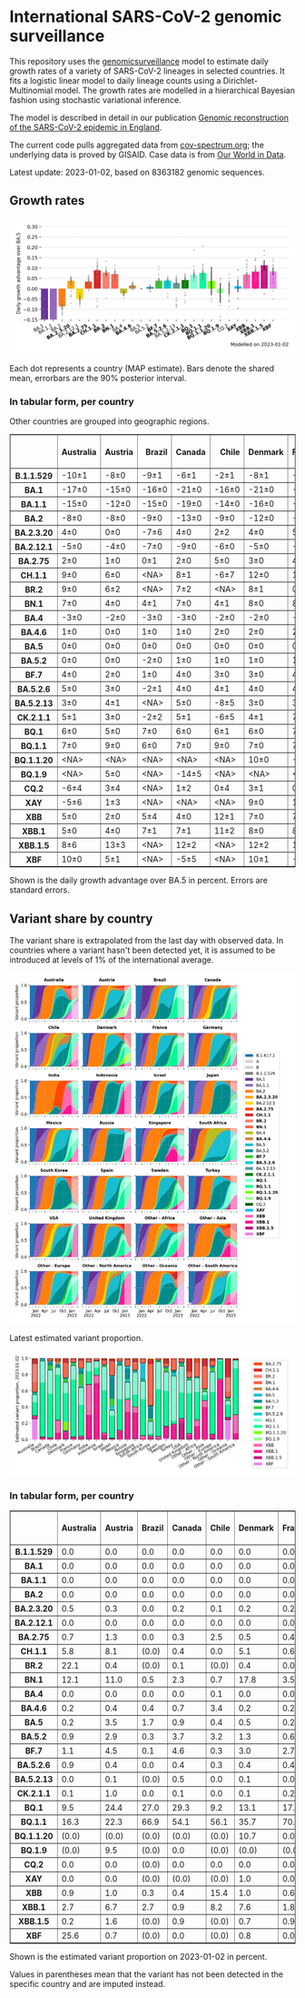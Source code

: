 # International SARS-CoV-2 genomic surveillance

This repository uses the [genomicsurveillance](https://github.com/gerstung-lab/genomicsurveillance) model to estimate daily growth rates of a variety of SARS-CoV-2 lineages in selected countries. It fits a logistic linear model to daily lineage counts using a Dirichlet-Multinomial model. The growth rates are modelled in a hierarchical Bayesian fashion using stochastic variational inference. 

The model is described in detail in our publication [Genomic reconstruction of the SARS-CoV-2 epidemic in England](https://www.nature.com/articles/s41586-021-04069-y).

The current code pulls aggregated data from [cov-spectrum.org](cov-spectrum.org); the underlying data is proved by GISAID. Case data is from [Our World in Data](https://ourworldindata.org/explorers/coronavirus-data-explorer).

Latest update: 2023-01-02, based on 8363182 genomic sequences.

## Growth rates
![Growth rates](plots/growth-rate-latest.png)

Each dot represents a country (MAP estimate). Bars denote the shared mean, errorbars are the 90% posterior interval.

### In tabular form, per country

Other countries are grouped into geographic regions.

<small><table border="1" class="dataframe">
  <thead>
    <tr style="text-align: right;">
      <th></th>
      <th>Australia</th>
      <th>Austria</th>
      <th>Brazil</th>
      <th>Canada</th>
      <th>Chile</th>
      <th>Denmark</th>
      <th>France</th>
      <th>Germany</th>
      <th>India</th>
      <th>Indonesia</th>
      <th>Israel</th>
      <th>Japan</th>
      <th>Mexico</th>
      <th>Other - Africa</th>
      <th>Other - Asia</th>
      <th>Other - Europe</th>
      <th>Other - North America</th>
      <th>Other - Oceania</th>
      <th>Other - South America</th>
      <th>Russia</th>
      <th>Singapore</th>
      <th>South Africa</th>
      <th>South Korea</th>
      <th>Spain</th>
      <th>Sweden</th>
      <th>Turkey</th>
      <th>USA</th>
      <th>United Kingdom</th>
    </tr>
  </thead>
  <tbody>
    <tr>
      <th>B.1.1.529</th>
      <td>-10±1</td>
      <td>-8±0</td>
      <td>-9±1</td>
      <td>-6±1</td>
      <td>-2±1</td>
      <td>-8±1</td>
      <td>-8±1</td>
      <td>-5±0</td>
      <td>-4±0</td>
      <td>-6±1</td>
      <td>-5±1</td>
      <td>-3±1</td>
      <td>-3±1</td>
      <td>-7±0</td>
      <td>-4±0</td>
      <td>-13±0</td>
      <td>-16±1</td>
      <td>-10±1</td>
      <td>-8±1</td>
      <td>-11±1</td>
      <td>-5±1</td>
      <td>-10±0</td>
      <td>-3±2</td>
      <td>-6±1</td>
      <td>-7±0</td>
      <td>-13±1</td>
      <td>-3±0</td>
      <td>-10±0</td>
    </tr>
    <tr>
      <th>BA.1</th>
      <td>-17±0</td>
      <td>-15±0</td>
      <td>-16±0</td>
      <td>-21±0</td>
      <td>-16±0</td>
      <td>-21±0</td>
      <td>-18±0</td>
      <td>-18±0</td>
      <td>-13±0</td>
      <td>-14±0</td>
      <td>-20±0</td>
      <td>-19±0</td>
      <td>-15±0</td>
      <td>-14±0</td>
      <td>-12±0</td>
      <td>-18±0</td>
      <td>-20±0</td>
      <td>-22±0</td>
      <td>-15±0</td>
      <td>-18±0</td>
      <td>-16±0</td>
      <td>-16±0</td>
      <td>-21±0</td>
      <td>-19±0</td>
      <td>-19±0</td>
      <td>-20±0</td>
      <td>-16±0</td>
      <td>-21±0</td>
    </tr>
    <tr>
      <th>BA.1.1</th>
      <td>-15±0</td>
      <td>-12±0</td>
      <td>-15±0</td>
      <td>-19±0</td>
      <td>-14±0</td>
      <td>-16±0</td>
      <td>-16±0</td>
      <td>-15±0</td>
      <td>-11±0</td>
      <td>-16±0</td>
      <td>-16±0</td>
      <td>-16±0</td>
      <td>-13±0</td>
      <td>-13±0</td>
      <td>-10±0</td>
      <td>-15±0</td>
      <td>-18±0</td>
      <td>-14±0</td>
      <td>-14±0</td>
      <td>-16±0</td>
      <td>-9±0</td>
      <td>-14±0</td>
      <td>-17±0</td>
      <td>-16±0</td>
      <td>-15±0</td>
      <td>-15±0</td>
      <td>-14±0</td>
      <td>-17±0</td>
    </tr>
    <tr>
      <th>BA.2</th>
      <td>-8±0</td>
      <td>-8±0</td>
      <td>-9±0</td>
      <td>-13±0</td>
      <td>-9±0</td>
      <td>-12±0</td>
      <td>-8±0</td>
      <td>-9±0</td>
      <td>-4±0</td>
      <td>-8±0</td>
      <td>-9±0</td>
      <td>-9±0</td>
      <td>-8±0</td>
      <td>-7±0</td>
      <td>-6±0</td>
      <td>-9±0</td>
      <td>-12±0</td>
      <td>-10±0</td>
      <td>-8±0</td>
      <td>-11±0</td>
      <td>-4±0</td>
      <td>-9±0</td>
      <td>-9±0</td>
      <td>-9±0</td>
      <td>-10±0</td>
      <td>-8±0</td>
      <td>-8±0</td>
      <td>-10±0</td>
    </tr>
    <tr>
      <th>BA.2.3.20</th>
      <td>4±0</td>
      <td>0±0</td>
      <td>-7±6</td>
      <td>4±0</td>
      <td>2±2</td>
      <td>4±0</td>
      <td>5±0</td>
      <td>4±0</td>
      <td>-3±5</td>
      <td>6±1</td>
      <td>5±0</td>
      <td>3±0</td>
      <td>&lt;NA&gt;</td>
      <td>-1±4</td>
      <td>4±0</td>
      <td>5±0</td>
      <td>3±2</td>
      <td>4±1</td>
      <td>-4±3</td>
      <td>2±2</td>
      <td>3±0</td>
      <td>-4±4</td>
      <td>4±0</td>
      <td>5±1</td>
      <td>3±1</td>
      <td>-15±6</td>
      <td>5±0</td>
      <td>5±0</td>
    </tr>
    <tr>
      <th>BA.2.12.1</th>
      <td>-5±0</td>
      <td>-4±0</td>
      <td>-7±0</td>
      <td>-9±0</td>
      <td>-6±0</td>
      <td>-5±0</td>
      <td>-3±0</td>
      <td>-4±0</td>
      <td>-5±0</td>
      <td>-4±0</td>
      <td>-5±0</td>
      <td>-6±0</td>
      <td>-6±0</td>
      <td>-4±0</td>
      <td>-4±0</td>
      <td>-4±0</td>
      <td>-7±0</td>
      <td>-7±0</td>
      <td>-6±0</td>
      <td>-8±0</td>
      <td>-2±0</td>
      <td>-2±1</td>
      <td>-5±0</td>
      <td>-3±0</td>
      <td>-6±0</td>
      <td>-5±0</td>
      <td>-5±0</td>
      <td>-4±0</td>
    </tr>
    <tr>
      <th>BA.2.75</th>
      <td>2±0</td>
      <td>1±0</td>
      <td>0±1</td>
      <td>2±0</td>
      <td>5±0</td>
      <td>3±0</td>
      <td>4±0</td>
      <td>4±0</td>
      <td>5±0</td>
      <td>6±0</td>
      <td>3±0</td>
      <td>2±0</td>
      <td>3±1</td>
      <td>5±0</td>
      <td>4±0</td>
      <td>4±0</td>
      <td>3±1</td>
      <td>2±0</td>
      <td>4±0</td>
      <td>1±0</td>
      <td>2±0</td>
      <td>-1±1</td>
      <td>3±0</td>
      <td>6±0</td>
      <td>4±0</td>
      <td>4±0</td>
      <td>3±0</td>
      <td>4±0</td>
    </tr>
    <tr>
      <th>CH.1.1</th>
      <td>9±0</td>
      <td>6±0</td>
      <td>&lt;NA&gt;</td>
      <td>8±1</td>
      <td>-6±7</td>
      <td>12±0</td>
      <td>10±2</td>
      <td>11±1</td>
      <td>14±1</td>
      <td>11±2</td>
      <td>11±1</td>
      <td>6±1</td>
      <td>7±4</td>
      <td>6±4</td>
      <td>11±0</td>
      <td>9±0</td>
      <td>-5±8</td>
      <td>9±0</td>
      <td>3±4</td>
      <td>8±4</td>
      <td>8±1</td>
      <td>-8±6</td>
      <td>8±1</td>
      <td>8±5</td>
      <td>13±1</td>
      <td>-9±7</td>
      <td>9±0</td>
      <td>12±0</td>
    </tr>
    <tr>
      <th>BR.2</th>
      <td>9±0</td>
      <td>6±2</td>
      <td>&lt;NA&gt;</td>
      <td>7±2</td>
      <td>&lt;NA&gt;</td>
      <td>8±1</td>
      <td>0±5</td>
      <td>7±2</td>
      <td>11±5</td>
      <td>&lt;NA&gt;</td>
      <td>&lt;NA&gt;</td>
      <td>6±1</td>
      <td>&lt;NA&gt;</td>
      <td>&lt;NA&gt;</td>
      <td>10±3</td>
      <td>7±2</td>
      <td>&lt;NA&gt;</td>
      <td>13±1</td>
      <td>&lt;NA&gt;</td>
      <td>&lt;NA&gt;</td>
      <td>8±2</td>
      <td>&lt;NA&gt;</td>
      <td>0±3</td>
      <td>-5±7</td>
      <td>&lt;NA&gt;</td>
      <td>&lt;NA&gt;</td>
      <td>9±1</td>
      <td>8±1</td>
    </tr>
    <tr>
      <th>BN.1</th>
      <td>7±0</td>
      <td>4±0</td>
      <td>4±1</td>
      <td>7±0</td>
      <td>4±1</td>
      <td>8±0</td>
      <td>8±0</td>
      <td>7±0</td>
      <td>11±0</td>
      <td>10±0</td>
      <td>7±0</td>
      <td>6±0</td>
      <td>5±1</td>
      <td>7±0</td>
      <td>9±0</td>
      <td>7±0</td>
      <td>7±1</td>
      <td>8±1</td>
      <td>9±1</td>
      <td>6±1</td>
      <td>5±0</td>
      <td>5±2</td>
      <td>8±0</td>
      <td>8±1</td>
      <td>7±0</td>
      <td>8±2</td>
      <td>7±0</td>
      <td>7±0</td>
    </tr>
    <tr>
      <th>BA.4</th>
      <td>-3±0</td>
      <td>-2±0</td>
      <td>-3±0</td>
      <td>-3±0</td>
      <td>-2±0</td>
      <td>-2±0</td>
      <td>-1±0</td>
      <td>-2±0</td>
      <td>-3±0</td>
      <td>-2±0</td>
      <td>-2±0</td>
      <td>-3±0</td>
      <td>-2±0</td>
      <td>-2±0</td>
      <td>-2±0</td>
      <td>-2±0</td>
      <td>-2±0</td>
      <td>-3±0</td>
      <td>-3±0</td>
      <td>-5±0</td>
      <td>-2±0</td>
      <td>-2±0</td>
      <td>-3±0</td>
      <td>-1±0</td>
      <td>-2±0</td>
      <td>-2±0</td>
      <td>-2±0</td>
      <td>-2±0</td>
    </tr>
    <tr>
      <th>BA.4.6</th>
      <td>1±0</td>
      <td>0±0</td>
      <td>1±0</td>
      <td>1±0</td>
      <td>2±0</td>
      <td>2±0</td>
      <td>2±0</td>
      <td>2±0</td>
      <td>3±1</td>
      <td>3±0</td>
      <td>2±0</td>
      <td>1±0</td>
      <td>2±0</td>
      <td>2±0</td>
      <td>2±0</td>
      <td>2±0</td>
      <td>0±0</td>
      <td>1±0</td>
      <td>1±0</td>
      <td>-1±1</td>
      <td>1±0</td>
      <td>0±0</td>
      <td>1±0</td>
      <td>3±0</td>
      <td>2±0</td>
      <td>2±1</td>
      <td>1±0</td>
      <td>1±0</td>
    </tr>
    <tr>
      <th>BA.5</th>
      <td>0±0</td>
      <td>0±0</td>
      <td>0±0</td>
      <td>0±0</td>
      <td>0±0</td>
      <td>0±0</td>
      <td>0±0</td>
      <td>0±0</td>
      <td>0±0</td>
      <td>0±0</td>
      <td>0±0</td>
      <td>0±0</td>
      <td>0±0</td>
      <td>0±0</td>
      <td>0±0</td>
      <td>0±0</td>
      <td>0±0</td>
      <td>0±0</td>
      <td>0±0</td>
      <td>0±0</td>
      <td>0±0</td>
      <td>0±0</td>
      <td>0±0</td>
      <td>0±0</td>
      <td>0±0</td>
      <td>0±0</td>
      <td>0±0</td>
      <td>0±0</td>
    </tr>
    <tr>
      <th>BA.5.2</th>
      <td>0±0</td>
      <td>0±0</td>
      <td>-2±0</td>
      <td>1±0</td>
      <td>1±0</td>
      <td>1±0</td>
      <td>1±0</td>
      <td>1±0</td>
      <td>1±0</td>
      <td>1±0</td>
      <td>0±0</td>
      <td>1±0</td>
      <td>0±0</td>
      <td>0±0</td>
      <td>0±0</td>
      <td>1±0</td>
      <td>1±0</td>
      <td>0±0</td>
      <td>0±0</td>
      <td>0±0</td>
      <td>1±0</td>
      <td>-1±0</td>
      <td>2±0</td>
      <td>1±0</td>
      <td>1±0</td>
      <td>1±0</td>
      <td>1±0</td>
      <td>1±0</td>
    </tr>
    <tr>
      <th>BF.7</th>
      <td>4±0</td>
      <td>2±0</td>
      <td>1±0</td>
      <td>4±0</td>
      <td>3±0</td>
      <td>3±0</td>
      <td>4±0</td>
      <td>4±0</td>
      <td>9±2</td>
      <td>5±1</td>
      <td>4±0</td>
      <td>5±0</td>
      <td>4±0</td>
      <td>2±0</td>
      <td>11±1</td>
      <td>3±0</td>
      <td>4±1</td>
      <td>5±0</td>
      <td>3±0</td>
      <td>1±0</td>
      <td>7±1</td>
      <td>2±1</td>
      <td>5±0</td>
      <td>4±0</td>
      <td>3±0</td>
      <td>2±1</td>
      <td>4±0</td>
      <td>4±0</td>
    </tr>
    <tr>
      <th>BA.5.2.6</th>
      <td>5±0</td>
      <td>3±0</td>
      <td>-2±1</td>
      <td>4±0</td>
      <td>4±1</td>
      <td>4±0</td>
      <td>4±0</td>
      <td>4±0</td>
      <td>6±1</td>
      <td>5±0</td>
      <td>4±0</td>
      <td>4±0</td>
      <td>-4±3</td>
      <td>4±0</td>
      <td>4±0</td>
      <td>4±0</td>
      <td>2±1</td>
      <td>4±1</td>
      <td>1±2</td>
      <td>3±0</td>
      <td>3±0</td>
      <td>1±0</td>
      <td>4±0</td>
      <td>5±1</td>
      <td>4±0</td>
      <td>4±0</td>
      <td>4±0</td>
      <td>4±0</td>
    </tr>
    <tr>
      <th>BA.5.2.13</th>
      <td>3±0</td>
      <td>4±1</td>
      <td>&lt;NA&gt;</td>
      <td>5±0</td>
      <td>-8±5</td>
      <td>3±0</td>
      <td>3±1</td>
      <td>6±0</td>
      <td>-8±4</td>
      <td>2±1</td>
      <td>5±1</td>
      <td>-6±2</td>
      <td>1±3</td>
      <td>1±3</td>
      <td>6±1</td>
      <td>4±0</td>
      <td>1±2</td>
      <td>-4±3</td>
      <td>-9±6</td>
      <td>1±2</td>
      <td>4±2</td>
      <td>-8±5</td>
      <td>-6±3</td>
      <td>3±1</td>
      <td>4±1</td>
      <td>2±2</td>
      <td>4±0</td>
      <td>4±0</td>
    </tr>
    <tr>
      <th>CK.2.1.1</th>
      <td>5±1</td>
      <td>3±0</td>
      <td>-2±2</td>
      <td>5±1</td>
      <td>-6±5</td>
      <td>4±1</td>
      <td>7±1</td>
      <td>4±0</td>
      <td>&lt;NA&gt;</td>
      <td>&lt;NA&gt;</td>
      <td>6±1</td>
      <td>2±2</td>
      <td>1±1</td>
      <td>&lt;NA&gt;</td>
      <td>2±3</td>
      <td>5±1</td>
      <td>&lt;NA&gt;</td>
      <td>3±2</td>
      <td>-3±5</td>
      <td>-3±5</td>
      <td>5±3</td>
      <td>-7±5</td>
      <td>2±2</td>
      <td>7±1</td>
      <td>5±1</td>
      <td>&lt;NA&gt;</td>
      <td>5±0</td>
      <td>6±1</td>
    </tr>
    <tr>
      <th>BQ.1</th>
      <td>6±0</td>
      <td>5±0</td>
      <td>7±0</td>
      <td>6±0</td>
      <td>6±1</td>
      <td>6±0</td>
      <td>7±0</td>
      <td>6±0</td>
      <td>19±1</td>
      <td>11±0</td>
      <td>8±0</td>
      <td>6±0</td>
      <td>7±0</td>
      <td>5±0</td>
      <td>8±0</td>
      <td>6±0</td>
      <td>7±1</td>
      <td>6±0</td>
      <td>9±0</td>
      <td>8±1</td>
      <td>8±0</td>
      <td>4±1</td>
      <td>6±0</td>
      <td>9±0</td>
      <td>7±0</td>
      <td>7±1</td>
      <td>7±0</td>
      <td>6±0</td>
    </tr>
    <tr>
      <th>BQ.1.1</th>
      <td>7±0</td>
      <td>9±0</td>
      <td>6±0</td>
      <td>7±0</td>
      <td>9±0</td>
      <td>7±0</td>
      <td>7±0</td>
      <td>7±0</td>
      <td>21±1</td>
      <td>11±0</td>
      <td>8±0</td>
      <td>6±0</td>
      <td>8±0</td>
      <td>6±0</td>
      <td>9±0</td>
      <td>7±0</td>
      <td>11±0</td>
      <td>8±1</td>
      <td>12±0</td>
      <td>5±1</td>
      <td>8±0</td>
      <td>5±0</td>
      <td>5±0</td>
      <td>10±0</td>
      <td>9±0</td>
      <td>4±1</td>
      <td>8±0</td>
      <td>8±0</td>
    </tr>
    <tr>
      <th>BQ.1.1.20</th>
      <td>&lt;NA&gt;</td>
      <td>&lt;NA&gt;</td>
      <td>&lt;NA&gt;</td>
      <td>&lt;NA&gt;</td>
      <td>&lt;NA&gt;</td>
      <td>10±0</td>
      <td>-2±6</td>
      <td>9±2</td>
      <td>&lt;NA&gt;</td>
      <td>&lt;NA&gt;</td>
      <td>-5±6</td>
      <td>&lt;NA&gt;</td>
      <td>&lt;NA&gt;</td>
      <td>&lt;NA&gt;</td>
      <td>&lt;NA&gt;</td>
      <td>0±5</td>
      <td>&lt;NA&gt;</td>
      <td>&lt;NA&gt;</td>
      <td>&lt;NA&gt;</td>
      <td>&lt;NA&gt;</td>
      <td>&lt;NA&gt;</td>
      <td>&lt;NA&gt;</td>
      <td>&lt;NA&gt;</td>
      <td>&lt;NA&gt;</td>
      <td>8±3</td>
      <td>&lt;NA&gt;</td>
      <td>-6±6</td>
      <td>&lt;NA&gt;</td>
    </tr>
    <tr>
      <th>BQ.1.9</th>
      <td>&lt;NA&gt;</td>
      <td>5±0</td>
      <td>&lt;NA&gt;</td>
      <td>-14±5</td>
      <td>&lt;NA&gt;</td>
      <td>&lt;NA&gt;</td>
      <td>&lt;NA&gt;</td>
      <td>&lt;NA&gt;</td>
      <td>-1±5</td>
      <td>&lt;NA&gt;</td>
      <td>-6±4</td>
      <td>&lt;NA&gt;</td>
      <td>&lt;NA&gt;</td>
      <td>&lt;NA&gt;</td>
      <td>&lt;NA&gt;</td>
      <td>-7±5</td>
      <td>&lt;NA&gt;</td>
      <td>&lt;NA&gt;</td>
      <td>-8±4</td>
      <td>&lt;NA&gt;</td>
      <td>&lt;NA&gt;</td>
      <td>&lt;NA&gt;</td>
      <td>4±2</td>
      <td>&lt;NA&gt;</td>
      <td>&lt;NA&gt;</td>
      <td>&lt;NA&gt;</td>
      <td>5±1</td>
      <td>&lt;NA&gt;</td>
    </tr>
    <tr>
      <th>CQ.2</th>
      <td>-6±4</td>
      <td>3±4</td>
      <td>&lt;NA&gt;</td>
      <td>1±2</td>
      <td>0±4</td>
      <td>3±1</td>
      <td>0±3</td>
      <td>-4±4</td>
      <td>&lt;NA&gt;</td>
      <td>&lt;NA&gt;</td>
      <td>-1±4</td>
      <td>4±1</td>
      <td>-3±5</td>
      <td>&lt;NA&gt;</td>
      <td>&lt;NA&gt;</td>
      <td>5±2</td>
      <td>-6±5</td>
      <td>&lt;NA&gt;</td>
      <td>&lt;NA&gt;</td>
      <td>&lt;NA&gt;</td>
      <td>-1±4</td>
      <td>-5±4</td>
      <td>&lt;NA&gt;</td>
      <td>&lt;NA&gt;</td>
      <td>&lt;NA&gt;</td>
      <td>&lt;NA&gt;</td>
      <td>7±0</td>
      <td>-9±5</td>
    </tr>
    <tr>
      <th>XAY</th>
      <td>-5±6</td>
      <td>1±3</td>
      <td>&lt;NA&gt;</td>
      <td>&lt;NA&gt;</td>
      <td>&lt;NA&gt;</td>
      <td>9±0</td>
      <td>1±4</td>
      <td>4±3</td>
      <td>&lt;NA&gt;</td>
      <td>&lt;NA&gt;</td>
      <td>-9±5</td>
      <td>&lt;NA&gt;</td>
      <td>&lt;NA&gt;</td>
      <td>&lt;NA&gt;</td>
      <td>&lt;NA&gt;</td>
      <td>9±3</td>
      <td>&lt;NA&gt;</td>
      <td>&lt;NA&gt;</td>
      <td>&lt;NA&gt;</td>
      <td>&lt;NA&gt;</td>
      <td>&lt;NA&gt;</td>
      <td>-1±1</td>
      <td>-10±6</td>
      <td>&lt;NA&gt;</td>
      <td>-5±5</td>
      <td>&lt;NA&gt;</td>
      <td>3±1</td>
      <td>6±2</td>
    </tr>
    <tr>
      <th>XBB</th>
      <td>5±0</td>
      <td>2±0</td>
      <td>5±4</td>
      <td>4±0</td>
      <td>12±1</td>
      <td>7±0</td>
      <td>7±1</td>
      <td>6±0</td>
      <td>13±0</td>
      <td>12±0</td>
      <td>8±0</td>
      <td>3±0</td>
      <td>6±3</td>
      <td>8±1</td>
      <td>7±0</td>
      <td>6±0</td>
      <td>10±1</td>
      <td>5±1</td>
      <td>10±0</td>
      <td>9±1</td>
      <td>4±0</td>
      <td>4±2</td>
      <td>5±1</td>
      <td>14±1</td>
      <td>7±1</td>
      <td>2±5</td>
      <td>7±0</td>
      <td>8±0</td>
    </tr>
    <tr>
      <th>XBB.1</th>
      <td>5±0</td>
      <td>4±0</td>
      <td>7±1</td>
      <td>7±1</td>
      <td>11±2</td>
      <td>8±0</td>
      <td>8±0</td>
      <td>7±0</td>
      <td>15±0</td>
      <td>14±0</td>
      <td>7±0</td>
      <td>3±0</td>
      <td>10±2</td>
      <td>9±1</td>
      <td>9±0</td>
      <td>7±0</td>
      <td>14±0</td>
      <td>6±1</td>
      <td>14±1</td>
      <td>9±1</td>
      <td>4±0</td>
      <td>0±3</td>
      <td>5±1</td>
      <td>10±1</td>
      <td>9±0</td>
      <td>10±3</td>
      <td>8±0</td>
      <td>9±0</td>
    </tr>
    <tr>
      <th>XBB.1.5</th>
      <td>8±6</td>
      <td>13±3</td>
      <td>&lt;NA&gt;</td>
      <td>12±2</td>
      <td>&lt;NA&gt;</td>
      <td>12±2</td>
      <td>13±3</td>
      <td>13±3</td>
      <td>18±3</td>
      <td>&lt;NA&gt;</td>
      <td>12±5</td>
      <td>-2±7</td>
      <td>&lt;NA&gt;</td>
      <td>&lt;NA&gt;</td>
      <td>&lt;NA&gt;</td>
      <td>12±2</td>
      <td>9±5</td>
      <td>&lt;NA&gt;</td>
      <td>6±6</td>
      <td>&lt;NA&gt;</td>
      <td>7±6</td>
      <td>&lt;NA&gt;</td>
      <td>-3±6</td>
      <td>1±6</td>
      <td>7±5</td>
      <td>&lt;NA&gt;</td>
      <td>16±0</td>
      <td>14±2</td>
    </tr>
    <tr>
      <th>XBF</th>
      <td>10±0</td>
      <td>5±1</td>
      <td>&lt;NA&gt;</td>
      <td>-5±5</td>
      <td>&lt;NA&gt;</td>
      <td>10±1</td>
      <td>-1±6</td>
      <td>8±4</td>
      <td>3±2</td>
      <td>&lt;NA&gt;</td>
      <td>5±6</td>
      <td>3±2</td>
      <td>&lt;NA&gt;</td>
      <td>&lt;NA&gt;</td>
      <td>&lt;NA&gt;</td>
      <td>11±1</td>
      <td>&lt;NA&gt;</td>
      <td>14±1</td>
      <td>&lt;NA&gt;</td>
      <td>&lt;NA&gt;</td>
      <td>9±1</td>
      <td>&lt;NA&gt;</td>
      <td>3±3</td>
      <td>11±3</td>
      <td>13±2</td>
      <td>&lt;NA&gt;</td>
      <td>8±1</td>
      <td>10±1</td>
    </tr>
  </tbody>
</table></small>

Shown is the daily growth advantage over BA.5 in percent. Errors are standard errors.

## Variant share by country

The variant share is extrapolated from the last day with observed data. In countries where a variant hasn't been detected yet, it is assumed to be introduced at levels of 1% of the international average. 

![Variant share by country](plots/variant-share-latest.png)

Latest estimated variant proportion.

![Variant share by country](plots/variant-share-bar.png)

### In tabular form, per country

<small><table border="1" class="dataframe">
  <thead>
    <tr style="text-align: right;">
      <th></th>
      <th>Australia</th>
      <th>Austria</th>
      <th>Brazil</th>
      <th>Canada</th>
      <th>Chile</th>
      <th>Denmark</th>
      <th>France</th>
      <th>Germany</th>
      <th>India</th>
      <th>Indonesia</th>
      <th>Israel</th>
      <th>Japan</th>
      <th>Mexico</th>
      <th>Russia</th>
      <th>Singapore</th>
      <th>South Africa</th>
      <th>South Korea</th>
      <th>Spain</th>
      <th>Sweden</th>
      <th>Turkey</th>
      <th>USA</th>
      <th>United Kingdom</th>
      <th>Other - Africa</th>
      <th>Other - Asia</th>
      <th>Other - Europe</th>
      <th>Other - North America</th>
      <th>Other - Oceania</th>
      <th>Other - South America</th>
    </tr>
  </thead>
  <tbody>
    <tr>
      <th>B.1.1.529</th>
      <td>0.0</td>
      <td>0.0</td>
      <td>0.0</td>
      <td>0.0</td>
      <td>0.0</td>
      <td>0.0</td>
      <td>0.0</td>
      <td>0.0</td>
      <td>0.0</td>
      <td>0.0</td>
      <td>0.0</td>
      <td>0.0</td>
      <td>0.0</td>
      <td>0.0</td>
      <td>0.0</td>
      <td>0.0</td>
      <td>0.0</td>
      <td>0.0</td>
      <td>0.0</td>
      <td>0.0</td>
      <td>0.0</td>
      <td>0.0</td>
      <td>0.0</td>
      <td>0.0</td>
      <td>0.0</td>
      <td>0.0</td>
      <td>0.0</td>
      <td>0.0</td>
    </tr>
    <tr>
      <th>BA.1</th>
      <td>0.0</td>
      <td>0.0</td>
      <td>0.0</td>
      <td>0.0</td>
      <td>0.0</td>
      <td>0.0</td>
      <td>0.0</td>
      <td>0.0</td>
      <td>0.0</td>
      <td>0.0</td>
      <td>0.0</td>
      <td>0.0</td>
      <td>0.0</td>
      <td>0.0</td>
      <td>0.0</td>
      <td>0.0</td>
      <td>0.0</td>
      <td>0.0</td>
      <td>0.0</td>
      <td>0.0</td>
      <td>0.0</td>
      <td>0.0</td>
      <td>0.0</td>
      <td>0.0</td>
      <td>0.0</td>
      <td>0.0</td>
      <td>0.0</td>
      <td>0.0</td>
    </tr>
    <tr>
      <th>BA.1.1</th>
      <td>0.0</td>
      <td>0.0</td>
      <td>0.0</td>
      <td>0.0</td>
      <td>0.0</td>
      <td>0.0</td>
      <td>0.0</td>
      <td>0.0</td>
      <td>0.0</td>
      <td>0.0</td>
      <td>0.0</td>
      <td>0.0</td>
      <td>0.0</td>
      <td>0.0</td>
      <td>0.0</td>
      <td>0.0</td>
      <td>0.0</td>
      <td>0.0</td>
      <td>0.0</td>
      <td>0.0</td>
      <td>0.0</td>
      <td>0.0</td>
      <td>0.0</td>
      <td>0.0</td>
      <td>0.0</td>
      <td>0.0</td>
      <td>0.0</td>
      <td>0.0</td>
    </tr>
    <tr>
      <th>BA.2</th>
      <td>0.0</td>
      <td>0.0</td>
      <td>0.0</td>
      <td>0.0</td>
      <td>0.0</td>
      <td>0.0</td>
      <td>0.0</td>
      <td>0.0</td>
      <td>0.0</td>
      <td>0.0</td>
      <td>0.0</td>
      <td>0.0</td>
      <td>0.0</td>
      <td>0.0</td>
      <td>0.0</td>
      <td>0.0</td>
      <td>0.0</td>
      <td>0.0</td>
      <td>0.0</td>
      <td>0.0</td>
      <td>0.0</td>
      <td>0.0</td>
      <td>0.0</td>
      <td>0.0</td>
      <td>0.0</td>
      <td>0.0</td>
      <td>0.0</td>
      <td>0.0</td>
    </tr>
    <tr>
      <th>BA.2.3.20</th>
      <td>0.5</td>
      <td>0.3</td>
      <td>0.0</td>
      <td>0.2</td>
      <td>0.1</td>
      <td>0.2</td>
      <td>0.2</td>
      <td>0.2</td>
      <td>0.0</td>
      <td>0.0</td>
      <td>0.3</td>
      <td>0.8</td>
      <td>(0.0)</td>
      <td>0.1</td>
      <td>0.3</td>
      <td>0.2</td>
      <td>1.3</td>
      <td>0.0</td>
      <td>0.0</td>
      <td>0.0</td>
      <td>0.2</td>
      <td>0.1</td>
      <td>0.0</td>
      <td>0.4</td>
      <td>0.3</td>
      <td>0.0</td>
      <td>0.3</td>
      <td>0.0</td>
    </tr>
    <tr>
      <th>BA.2.12.1</th>
      <td>0.0</td>
      <td>0.0</td>
      <td>0.0</td>
      <td>0.0</td>
      <td>0.0</td>
      <td>0.0</td>
      <td>0.0</td>
      <td>0.0</td>
      <td>0.0</td>
      <td>0.0</td>
      <td>0.0</td>
      <td>0.0</td>
      <td>0.0</td>
      <td>0.0</td>
      <td>0.0</td>
      <td>0.0</td>
      <td>0.0</td>
      <td>0.0</td>
      <td>0.0</td>
      <td>0.0</td>
      <td>0.0</td>
      <td>0.0</td>
      <td>0.0</td>
      <td>0.0</td>
      <td>0.0</td>
      <td>0.0</td>
      <td>0.0</td>
      <td>0.0</td>
    </tr>
    <tr>
      <th>BA.2.75</th>
      <td>0.7</td>
      <td>1.3</td>
      <td>0.0</td>
      <td>0.3</td>
      <td>2.5</td>
      <td>0.5</td>
      <td>0.4</td>
      <td>0.9</td>
      <td>0.0</td>
      <td>0.2</td>
      <td>0.5</td>
      <td>0.6</td>
      <td>0.3</td>
      <td>0.4</td>
      <td>1.3</td>
      <td>0.1</td>
      <td>1.4</td>
      <td>0.5</td>
      <td>0.5</td>
      <td>1.2</td>
      <td>0.3</td>
      <td>0.6</td>
      <td>4.3</td>
      <td>1.2</td>
      <td>0.7</td>
      <td>0.0</td>
      <td>0.4</td>
      <td>0.0</td>
    </tr>
    <tr>
      <th>CH.1.1</th>
      <td>5.8</td>
      <td>8.1</td>
      <td>(0.0)</td>
      <td>0.4</td>
      <td>0.0</td>
      <td>5.1</td>
      <td>0.6</td>
      <td>2.1</td>
      <td>1.5</td>
      <td>0.3</td>
      <td>2.1</td>
      <td>2.9</td>
      <td>0.5</td>
      <td>1.3</td>
      <td>3.4</td>
      <td>0.0</td>
      <td>4.4</td>
      <td>0.1</td>
      <td>6.1</td>
      <td>0.0</td>
      <td>0.7</td>
      <td>15.8</td>
      <td>0.9</td>
      <td>8.5</td>
      <td>2.6</td>
      <td>0.0</td>
      <td>22.6</td>
      <td>0.1</td>
    </tr>
    <tr>
      <th>BR.2</th>
      <td>22.1</td>
      <td>0.4</td>
      <td>(0.0)</td>
      <td>0.1</td>
      <td>(0.0)</td>
      <td>0.4</td>
      <td>0.0</td>
      <td>0.1</td>
      <td>0.6</td>
      <td>(0.0)</td>
      <td>(0.0)</td>
      <td>0.6</td>
      <td>(0.0)</td>
      <td>(0.0)</td>
      <td>1.5</td>
      <td>(0.0)</td>
      <td>0.0</td>
      <td>0.0</td>
      <td>(0.0)</td>
      <td>(0.0)</td>
      <td>0.2</td>
      <td>0.2</td>
      <td>(0.0)</td>
      <td>0.3</td>
      <td>0.0</td>
      <td>(0.0)</td>
      <td>17.6</td>
      <td>(0.0)</td>
    </tr>
    <tr>
      <th>BN.1</th>
      <td>12.1</td>
      <td>11.0</td>
      <td>0.5</td>
      <td>2.3</td>
      <td>0.7</td>
      <td>17.8</td>
      <td>3.5</td>
      <td>9.0</td>
      <td>2.5</td>
      <td>2.3</td>
      <td>4.6</td>
      <td>16.2</td>
      <td>3.0</td>
      <td>7.9</td>
      <td>8.0</td>
      <td>5.3</td>
      <td>51.2</td>
      <td>1.6</td>
      <td>3.7</td>
      <td>13.7</td>
      <td>3.3</td>
      <td>6.7</td>
      <td>17.5</td>
      <td>27.2</td>
      <td>5.6</td>
      <td>0.3</td>
      <td>7.1</td>
      <td>1.3</td>
    </tr>
    <tr>
      <th>BA.4</th>
      <td>0.0</td>
      <td>0.0</td>
      <td>0.0</td>
      <td>0.0</td>
      <td>0.1</td>
      <td>0.0</td>
      <td>0.0</td>
      <td>0.0</td>
      <td>0.0</td>
      <td>0.0</td>
      <td>0.0</td>
      <td>0.0</td>
      <td>0.0</td>
      <td>0.0</td>
      <td>0.0</td>
      <td>0.3</td>
      <td>0.0</td>
      <td>0.0</td>
      <td>0.0</td>
      <td>0.0</td>
      <td>0.0</td>
      <td>0.0</td>
      <td>0.0</td>
      <td>0.0</td>
      <td>0.0</td>
      <td>0.0</td>
      <td>0.0</td>
      <td>0.0</td>
    </tr>
    <tr>
      <th>BA.4.6</th>
      <td>0.2</td>
      <td>0.4</td>
      <td>0.4</td>
      <td>0.7</td>
      <td>3.4</td>
      <td>0.2</td>
      <td>0.2</td>
      <td>0.3</td>
      <td>0.0</td>
      <td>0.0</td>
      <td>0.1</td>
      <td>0.1</td>
      <td>0.2</td>
      <td>0.0</td>
      <td>0.0</td>
      <td>0.6</td>
      <td>0.0</td>
      <td>0.1</td>
      <td>0.1</td>
      <td>0.0</td>
      <td>0.4</td>
      <td>0.1</td>
      <td>0.1</td>
      <td>0.0</td>
      <td>0.2</td>
      <td>0.0</td>
      <td>0.1</td>
      <td>0.1</td>
    </tr>
    <tr>
      <th>BA.5</th>
      <td>0.2</td>
      <td>3.5</td>
      <td>1.7</td>
      <td>0.9</td>
      <td>0.4</td>
      <td>0.5</td>
      <td>0.2</td>
      <td>1.3</td>
      <td>0.0</td>
      <td>0.0</td>
      <td>0.1</td>
      <td>1.3</td>
      <td>1.8</td>
      <td>2.9</td>
      <td>0.1</td>
      <td>18.7</td>
      <td>0.3</td>
      <td>0.1</td>
      <td>0.4</td>
      <td>0.3</td>
      <td>0.4</td>
      <td>0.2</td>
      <td>0.1</td>
      <td>0.0</td>
      <td>0.6</td>
      <td>0.1</td>
      <td>0.3</td>
      <td>0.2</td>
    </tr>
    <tr>
      <th>BA.5.2</th>
      <td>0.9</td>
      <td>2.9</td>
      <td>0.3</td>
      <td>3.7</td>
      <td>3.2</td>
      <td>1.3</td>
      <td>0.6</td>
      <td>5.8</td>
      <td>0.0</td>
      <td>0.0</td>
      <td>0.6</td>
      <td>27.3</td>
      <td>1.8</td>
      <td>12.8</td>
      <td>1.1</td>
      <td>1.2</td>
      <td>15.5</td>
      <td>0.3</td>
      <td>1.3</td>
      <td>2.8</td>
      <td>1.5</td>
      <td>0.8</td>
      <td>0.1</td>
      <td>0.2</td>
      <td>1.8</td>
      <td>0.2</td>
      <td>1.1</td>
      <td>0.1</td>
    </tr>
    <tr>
      <th>BF.7</th>
      <td>1.1</td>
      <td>4.5</td>
      <td>0.1</td>
      <td>4.6</td>
      <td>0.3</td>
      <td>3.0</td>
      <td>2.7</td>
      <td>13.7</td>
      <td>0.0</td>
      <td>0.0</td>
      <td>1.2</td>
      <td>9.1</td>
      <td>0.8</td>
      <td>1.1</td>
      <td>0.5</td>
      <td>0.9</td>
      <td>3.0</td>
      <td>0.9</td>
      <td>4.1</td>
      <td>0.1</td>
      <td>1.7</td>
      <td>1.3</td>
      <td>0.0</td>
      <td>2.8</td>
      <td>3.9</td>
      <td>0.1</td>
      <td>1.9</td>
      <td>0.2</td>
    </tr>
    <tr>
      <th>BA.5.2.6</th>
      <td>0.9</td>
      <td>0.4</td>
      <td>0.0</td>
      <td>0.4</td>
      <td>0.3</td>
      <td>0.4</td>
      <td>0.4</td>
      <td>1.4</td>
      <td>0.0</td>
      <td>0.5</td>
      <td>0.2</td>
      <td>4.6</td>
      <td>0.0</td>
      <td>3.0</td>
      <td>0.9</td>
      <td>0.9</td>
      <td>0.6</td>
      <td>0.1</td>
      <td>0.3</td>
      <td>3.4</td>
      <td>0.5</td>
      <td>0.3</td>
      <td>1.0</td>
      <td>0.2</td>
      <td>0.6</td>
      <td>0.0</td>
      <td>0.3</td>
      <td>0.0</td>
    </tr>
    <tr>
      <th>BA.5.2.13</th>
      <td>0.0</td>
      <td>0.1</td>
      <td>(0.0)</td>
      <td>0.5</td>
      <td>0.0</td>
      <td>0.1</td>
      <td>0.0</td>
      <td>0.4</td>
      <td>0.0</td>
      <td>0.0</td>
      <td>0.1</td>
      <td>0.0</td>
      <td>0.0</td>
      <td>0.0</td>
      <td>0.0</td>
      <td>0.0</td>
      <td>0.0</td>
      <td>0.0</td>
      <td>0.0</td>
      <td>0.0</td>
      <td>0.1</td>
      <td>0.3</td>
      <td>0.0</td>
      <td>0.1</td>
      <td>0.1</td>
      <td>0.0</td>
      <td>0.0</td>
      <td>0.0</td>
    </tr>
    <tr>
      <th>CK.2.1.1</th>
      <td>0.1</td>
      <td>1.0</td>
      <td>0.0</td>
      <td>0.1</td>
      <td>0.0</td>
      <td>0.1</td>
      <td>0.2</td>
      <td>0.5</td>
      <td>(0.0)</td>
      <td>(0.0)</td>
      <td>0.2</td>
      <td>0.0</td>
      <td>0.1</td>
      <td>0.0</td>
      <td>0.1</td>
      <td>0.0</td>
      <td>0.0</td>
      <td>0.3</td>
      <td>0.1</td>
      <td>(0.0)</td>
      <td>0.1</td>
      <td>0.1</td>
      <td>(0.0)</td>
      <td>0.0</td>
      <td>0.1</td>
      <td>(0.0)</td>
      <td>0.1</td>
      <td>0.0</td>
    </tr>
    <tr>
      <th>BQ.1</th>
      <td>9.5</td>
      <td>24.4</td>
      <td>27.0</td>
      <td>29.3</td>
      <td>9.2</td>
      <td>13.1</td>
      <td>17.4</td>
      <td>21.8</td>
      <td>11.5</td>
      <td>8.4</td>
      <td>29.6</td>
      <td>6.8</td>
      <td>41.9</td>
      <td>18.9</td>
      <td>27.6</td>
      <td>22.0</td>
      <td>15.1</td>
      <td>33.9</td>
      <td>23.5</td>
      <td>55.4</td>
      <td>32.7</td>
      <td>16.4</td>
      <td>17.1</td>
      <td>4.4</td>
      <td>24.9</td>
      <td>2.1</td>
      <td>5.3</td>
      <td>10.4</td>
    </tr>
    <tr>
      <th>BQ.1.1</th>
      <td>16.3</td>
      <td>22.3</td>
      <td>66.9</td>
      <td>54.1</td>
      <td>56.1</td>
      <td>35.7</td>
      <td>70.3</td>
      <td>38.1</td>
      <td>16.0</td>
      <td>9.0</td>
      <td>52.2</td>
      <td>27.8</td>
      <td>38.2</td>
      <td>2.6</td>
      <td>14.8</td>
      <td>44.9</td>
      <td>2.6</td>
      <td>58.1</td>
      <td>43.2</td>
      <td>3.7</td>
      <td>31.7</td>
      <td>49.7</td>
      <td>34.6</td>
      <td>6.7</td>
      <td>51.8</td>
      <td>22.7</td>
      <td>15.7</td>
      <td>57.1</td>
    </tr>
    <tr>
      <th>BQ.1.1.20</th>
      <td>(0.0)</td>
      <td>(0.0)</td>
      <td>(0.0)</td>
      <td>(0.0)</td>
      <td>(0.0)</td>
      <td>10.7</td>
      <td>0.0</td>
      <td>0.1</td>
      <td>(0.0)</td>
      <td>(0.0)</td>
      <td>0.0</td>
      <td>(0.0)</td>
      <td>(0.0)</td>
      <td>(0.0)</td>
      <td>(0.0)</td>
      <td>(0.0)</td>
      <td>(0.0)</td>
      <td>(0.0)</td>
      <td>0.1</td>
      <td>(0.0)</td>
      <td>0.0</td>
      <td>(0.0)</td>
      <td>(0.0)</td>
      <td>(0.0)</td>
      <td>0.0</td>
      <td>(0.0)</td>
      <td>(0.0)</td>
      <td>(0.0)</td>
    </tr>
    <tr>
      <th>BQ.1.9</th>
      <td>(0.0)</td>
      <td>9.5</td>
      <td>(0.0)</td>
      <td>0.0</td>
      <td>(0.0)</td>
      <td>(0.0)</td>
      <td>(0.0)</td>
      <td>(0.0)</td>
      <td>0.0</td>
      <td>(0.0)</td>
      <td>0.0</td>
      <td>(0.0)</td>
      <td>(0.0)</td>
      <td>(0.0)</td>
      <td>(0.0)</td>
      <td>(0.0)</td>
      <td>0.1</td>
      <td>(0.0)</td>
      <td>(0.0)</td>
      <td>(0.0)</td>
      <td>0.0</td>
      <td>(0.0)</td>
      <td>(0.0)</td>
      <td>(0.0)</td>
      <td>0.0</td>
      <td>(0.0)</td>
      <td>(0.0)</td>
      <td>0.0</td>
    </tr>
    <tr>
      <th>CQ.2</th>
      <td>0.0</td>
      <td>0.0</td>
      <td>(0.0)</td>
      <td>0.0</td>
      <td>0.0</td>
      <td>0.0</td>
      <td>0.0</td>
      <td>0.0</td>
      <td>(0.0)</td>
      <td>(0.0)</td>
      <td>0.0</td>
      <td>0.2</td>
      <td>0.0</td>
      <td>(0.0)</td>
      <td>0.0</td>
      <td>0.0</td>
      <td>(0.0)</td>
      <td>(0.0)</td>
      <td>(0.0)</td>
      <td>(0.0)</td>
      <td>0.2</td>
      <td>0.0</td>
      <td>(0.0)</td>
      <td>(0.0)</td>
      <td>0.0</td>
      <td>0.0</td>
      <td>(0.0)</td>
      <td>(0.0)</td>
    </tr>
    <tr>
      <th>XAY</th>
      <td>0.0</td>
      <td>0.0</td>
      <td>(0.0)</td>
      <td>(0.0)</td>
      <td>(0.0)</td>
      <td>1.0</td>
      <td>0.0</td>
      <td>0.0</td>
      <td>(0.0)</td>
      <td>(0.0)</td>
      <td>0.0</td>
      <td>(0.0)</td>
      <td>(0.0)</td>
      <td>(0.0)</td>
      <td>(0.0)</td>
      <td>0.3</td>
      <td>0.0</td>
      <td>(0.0)</td>
      <td>0.0</td>
      <td>(0.0)</td>
      <td>0.0</td>
      <td>0.0</td>
      <td>(0.0)</td>
      <td>(0.0)</td>
      <td>0.0</td>
      <td>(0.0)</td>
      <td>(0.0)</td>
      <td>(0.0)</td>
    </tr>
    <tr>
      <th>XBB</th>
      <td>0.9</td>
      <td>1.0</td>
      <td>0.3</td>
      <td>0.4</td>
      <td>15.4</td>
      <td>1.0</td>
      <td>0.6</td>
      <td>0.9</td>
      <td>37.6</td>
      <td>9.9</td>
      <td>1.9</td>
      <td>0.4</td>
      <td>1.2</td>
      <td>15.1</td>
      <td>7.2</td>
      <td>3.3</td>
      <td>1.2</td>
      <td>2.7</td>
      <td>0.9</td>
      <td>1.2</td>
      <td>1.4</td>
      <td>1.8</td>
      <td>7.9</td>
      <td>7.8</td>
      <td>0.7</td>
      <td>1.2</td>
      <td>0.6</td>
      <td>22.9</td>
    </tr>
    <tr>
      <th>XBB.1</th>
      <td>2.7</td>
      <td>6.7</td>
      <td>2.7</td>
      <td>0.9</td>
      <td>8.2</td>
      <td>7.6</td>
      <td>1.8</td>
      <td>2.3</td>
      <td>28.2</td>
      <td>69.3</td>
      <td>3.9</td>
      <td>0.9</td>
      <td>10.2</td>
      <td>33.9</td>
      <td>31.7</td>
      <td>1.4</td>
      <td>3.1</td>
      <td>1.0</td>
      <td>13.2</td>
      <td>18.1</td>
      <td>4.4</td>
      <td>4.0</td>
      <td>16.3</td>
      <td>40.2</td>
      <td>4.7</td>
      <td>72.9</td>
      <td>2.0</td>
      <td>7.4</td>
    </tr>
    <tr>
      <th>XBB.1.5</th>
      <td>0.2</td>
      <td>1.6</td>
      <td>(0.0)</td>
      <td>0.9</td>
      <td>(0.0)</td>
      <td>0.7</td>
      <td>0.9</td>
      <td>0.8</td>
      <td>2.1</td>
      <td>(0.0)</td>
      <td>2.3</td>
      <td>0.1</td>
      <td>(0.0)</td>
      <td>(0.0)</td>
      <td>0.2</td>
      <td>(0.0)</td>
      <td>0.0</td>
      <td>0.0</td>
      <td>0.2</td>
      <td>(0.0)</td>
      <td>20.1</td>
      <td>1.3</td>
      <td>(0.0)</td>
      <td>(0.0)</td>
      <td>0.7</td>
      <td>0.3</td>
      <td>(0.0)</td>
      <td>0.2</td>
    </tr>
    <tr>
      <th>XBF</th>
      <td>25.6</td>
      <td>0.7</td>
      <td>(0.0)</td>
      <td>0.0</td>
      <td>(0.0)</td>
      <td>0.8</td>
      <td>0.0</td>
      <td>0.2</td>
      <td>0.0</td>
      <td>(0.0)</td>
      <td>0.2</td>
      <td>0.2</td>
      <td>(0.0)</td>
      <td>(0.0)</td>
      <td>1.2</td>
      <td>(0.0)</td>
      <td>0.1</td>
      <td>0.2</td>
      <td>2.2</td>
      <td>(0.0)</td>
      <td>0.1</td>
      <td>0.2</td>
      <td>(0.0)</td>
      <td>(0.0)</td>
      <td>0.5</td>
      <td>(0.0)</td>
      <td>24.6</td>
      <td>(0.0)</td>
    </tr>
  </tbody>
</table></small>

Shown is the estimated variant proportion on 2023-01-02 in percent. 

Values in parentheses mean that the variant has not been detected in the specific country and are imputed instead.
